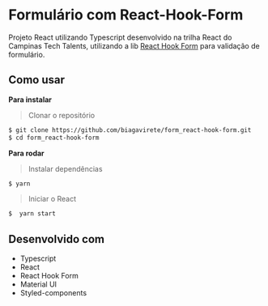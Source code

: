 # Formulário com React-Hook-Form

Projeto React utilizando Typescript desenvolvido na trilha React do Campinas Tech Talents, utilizando a lib <a href="https://react-hook-form.com/">React Hook Form</a> para validação de formulário.

## Como usar

**Para instalar**
> Clonar o repositório

```bash
$ git clone https://github.com/biagavirete/form_react-hook-form.git
$ cd form_react-hook-form
```

**Para rodar**
> Instalar dependências

```bash
$ yarn
```

> Iniciar o React

```bash
$  yarn start
```

## Desenvolvido com

* Typescript
* React
* React Hook Form
* Material UI
* Styled-components